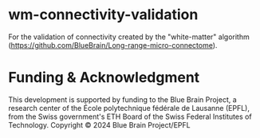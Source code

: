 # wm-connectivity-validation

For the validation of connectivity created by the "white-matter" algorithm (https://github.com/BlueBrain/Long-range-micro-connectome).


# Funding & Acknowledgment
This development is supported by funding to the Blue Brain Project, a research center of the École polytechnique fédérale de Lausanne (EPFL), from the Swiss government's ETH Board of the Swiss Federal Institutes of Technology.
Copyright © 2024 Blue Brain Project/EPFL
